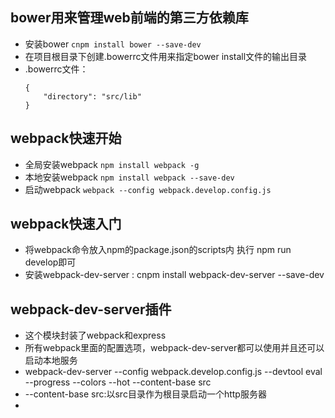 ## bower用来管理web前端的第三方依赖库
+ 安装bower `cnpm install bower --save-dev`
+ 在项目根目录下创建.bowerrc文件用来指定bower install文件的输出目录
+ .bowerrc文件：
    ```
    {
        "directory": "src/lib"
    }
    ```
## webpack快速开始
* 全局安装webpack `npm install webpack -g`
* 本地安装webpack `npm install webpack --save-dev`
* 启动webpack `webpack --config webpack.develop.config.js`
## webpack快速入门
+ 将webpack命令放入npm的package.json的scripts内 执行 npm run develop即可
+ 安装webpack-dev-server : cnpm install webpack-dev-server --save-dev
## webpack-dev-server插件
+ 这个模块封装了webpack和express
+ 所有webpack里面的配置选项，webpack-dev-server都可以使用并且还可以启动本地服务
+ webpack-dev-server --config webpack.develop.config.js --devtool eval --progress --colors --hot --content-base src
+ --content-base src:以src目录作为根目录启动一个http服务器
+ 